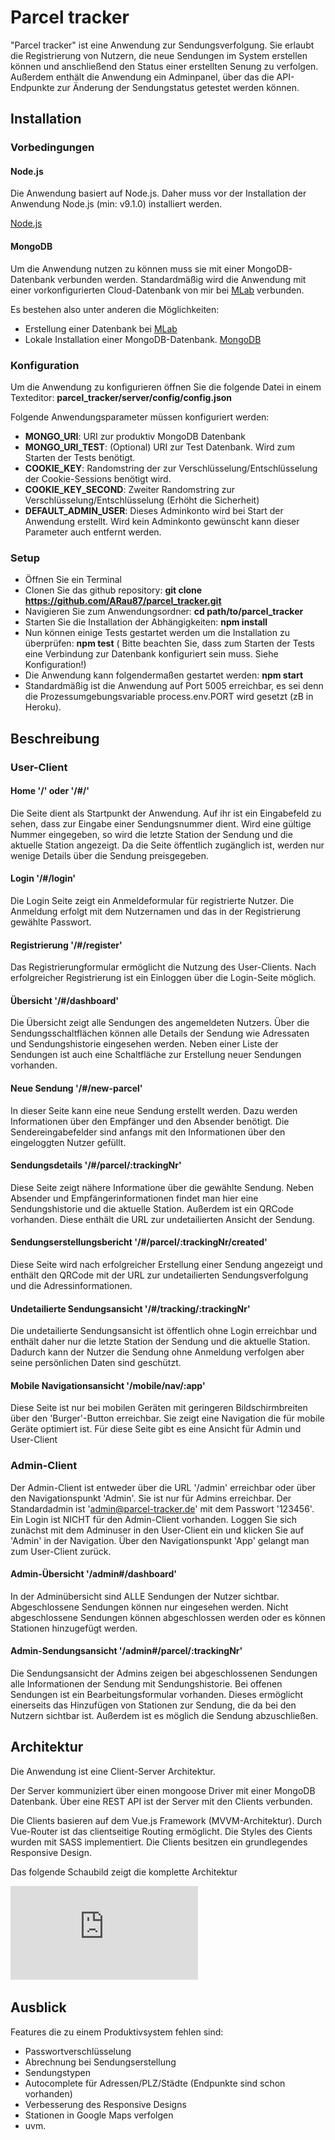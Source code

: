 # Parcel tracker

"Parcel tracker" ist eine Anwendung zur Sendungsverfolgung. Sie erlaubt die Registrierung von Nutzern, die neue Sendungen
im System erstellen können und anschließend den Status einer erstellten Senung zu verfolgen.
Außerdem enthält die Anwendung ein Adminpanel, über das die API-Endpunkte zur Änderung der Sendungstatus getestet werden 
können.


## Installation


### Vorbedingungen

#### Node.js

Die Anwendung basiert auf Node.js. Daher muss vor der Installation der Anwendung Node.js (min: v9.1.0) installiert werden.

[Node.js](https://nodejs.org/en/)

#### MongoDB

Um die Anwendung nutzen zu können muss sie mit einer MongoDB-Datenbank verbunden werden. Standardmäßig wird die Anwendung mit
einer vorkonfigurierten Cloud-Datenbank von mir bei [MLab](https://mlab.com/) verbunden.

Es bestehen also unter anderen die Möglichkeiten:

 - Erstellung einer Datenbank bei [MLab](https://mlab.com/)
 - Lokale Installation einer MongoDB-Datenbank. [MongoDB](https://www.mongodb.com/)
 
 ### Konfiguration
 
 Um die Anwendung zu konfigurieren öffnen Sie die folgende Datei in einem Texteditor: **parcel_tracker/server/config/config.json**
 
 Folgende Anwendungsparameter müssen konfiguriert werden:
 
 - **MONGO_URI**: URI zur produktiv MongoDB Datenbank
 - **MONGO_URI_TEST**: (Optional) URI zur Test Datenbank. Wird zum Starten der Tests benötigt.
 - **COOKIE_KEY**: Randomstring der zur Verschlüsselung/Entschlüsselung der Cookie-Sessions benötigt wird.
 - **COOKIE_KEY_SECOND**: Zweiter Randomstring zur Verschlüsselung/Entschlüsselung (Erhöht die Sicherheit)
 - **DEFAULT_ADMIN_USER**: Dieses Adminkonto wird bei Start der Anwendung erstellt. Wird kein Adminkonto gewünscht kann dieser Parameter auch entfernt werden.

### Setup

 - Öffnen Sie ein Terminal
 - Clonen Sie das github repository: **git clone https://github.com/ARau87/parcel_tracker.git**
 - Navigieren Sie zum Anwendungsordner:  **cd path/to/parcel_tracker**
 - Starten Sie die Installation der Abhängigkeiten: **npm install**
 - Nun können einige Tests gestartet werden um die Installation zu überprüfen: **npm test**
   ( Bitte beachten Sie, dass zum Starten der Tests eine Verbindung zur Datenbank konfiguriert sein muss. Siehe Konfiguration!)
 - Die Anwendung kann folgendermaßen gestartet werden: **npm start**
 - Standardmäßig ist die Anwendung auf Port 5005 erreichbar, es sei denn die Prozessumgebungsvariable process.env.PORT wird gesetzt (zB in Heroku).


## Beschreibung

### User-Client

#### Home '/' oder '/#/'

Die Seite dient als Startpunkt der Anwendung. Auf ihr ist ein Eingabefeld zu sehen, dass zur Eingabe einer Sendungsnummer dient.
Wird eine gültige Nummer eingegeben, so wird die letzte Station der Sendung und die aktuelle Station angezeigt. Da die Seite
öffentlich zugänglich ist, werden nur wenige Details über die Sendung preisgegeben.

#### Login '/#/login'

Die Login Seite zeigt ein Anmeldeformular für registrierte Nutzer. Die Anmeldung erfolgt mit dem Nutzernamen und das in der
Registrierung gewählte Passwort.


#### Registrierung '/#/register'

Das Registrierungformular ermöglicht die Nutzung des User-Clients. Nach erfolgreicher Registrierung ist ein Einloggen über die 
Login-Seite möglich.

#### Übersicht '/#/dashboard'

Die Übersicht zeigt alle Sendungen des angemeldeten Nutzers. Über die Sendungsschaltflächen können alle Details der Sendung
wie Adressaten und Sendungshistorie eingesehen werden. Neben einer Liste der Sendungen ist auch eine Schaltfläche zur Erstellung
neuer Sendungen vorhanden.

#### Neue Sendung '/#/new-parcel'

In dieser Seite kann eine neue Sendung erstellt werden. Dazu werden Informationen über den Empfänger und den Absender benötigt.
Die Sendereingabefelder sind anfangs mit den Informationen über den eingeloggten Nutzer gefüllt.

#### Sendungsdetails '/#/parcel/:trackingNr'

Diese Seite zeigt nähere Informatione über die gewählte Sendung. Neben Absender und Empfängerinformationen findet man hier
eine Sendungshistorie und die aktuelle Station. Außerdem ist ein QRCode vorhanden. Diese enthält die URL zur undetailierten
Ansicht der Sendung.

#### Sendungserstellungsbericht '/#/parcel/:trackingNr/created'

Diese Seite wird nach erfolgreicher Erstellung einer Sendung angezeigt und enthält den QRCode mit der URL zur undetailierten 
Sendungsverfolgung und die Adressinformationen.

#### Undetailierte Sendungsansicht '/#/tracking/:trackingNr'

Die undetailierte Sendungsansicht ist öffentlich ohne Login erreichbar und enthält daher nur die letzte Station der Sendung
und die aktuelle Station. Dadurch kann der Nutzer die Sendung ohne Anmeldung verfolgen aber seine persönlichen Daten sind 
geschützt.

#### Mobile Navigationsansicht '/mobile/nav/:app'

Diese Seite ist nur bei mobilen Geräten mit geringeren Bildschirmbreiten über den 'Burger'-Button erreichbar. Sie zeigt eine
Navigation die für mobile Geräte optimiert ist. Für diese Seite gibt es eine Ansicht für Admin und User-Client


### Admin-Client

Der Admin-Client ist entweder über die URL '/admin' erreichbar oder über den Navigationspunkt 'Admin'. Sie ist nur für 
Admins erreichbar. Der Standardadmin ist 'admin@parcel-tracker.de' mit dem Passwort '123456'. Ein Login ist NICHT für den
Admin-Client vorhanden. Loggen Sie sich zunächst mit dem Adminuser in den User-Client ein und klicken Sie auf 'Admin' in der
Navigation.
Über den Navigationspunkt 'App' gelangt man zum User-Client zurück.

#### Admin-Übersicht '/admin#/dashboard'

In der Adminübersicht sind ALLE Sendungen der Nutzer sichtbar. Abgeschlossene Sendungen können nur eingesehen werden. Nicht abgeschlossene
Sendungen können abgeschlossen werden oder es können Stationen hinzugefügt werden.

#### Admin-Sendungsansicht '/admin#/parcel/:trackingNr'

Die Sendungsansicht der Admins zeigen bei abgeschlossenen Sendungen alle Informationen der Sendung mit Sendungshistorie. 
Bei offenen Sendungen ist ein Bearbeitungsformular vorhanden. Dieses ermöglicht einerseits das Hinzufügen von Stationen zur
Sendung, die da bei den Nutzern sichtbar ist. Außerdem ist es möglich die Sendung abzuschließen.


## Architektur

Die Anwendung ist eine Client-Server Architektur. 

Der Server kommuniziert über einen mongoose Driver mit einer MongoDB Datenbank. Über eine REST API ist der Server mit den
Clients verbunden.

Die Clients basieren auf dem Vue.js Framework (MVVM-Architektur). Durch Vue-Router ist das clientseitige Routing ermöglicht.
Die Styles des Cients wurden mit SASS implementiert. Die Clients besitzen ein grundlegendes Responsive Design.

Das folgende Schaubild zeigt die komplette Architektur

![Parcel-Tracker Architektur - Bild konnte nicht geladen werden](https://github.com/ARau87/parcel_tracker/blob/master/Architecture.pdf "Parcel-Tracker Architektur")


## Ausblick

Features die zu einem Produktivsystem fehlen sind:

 - Passwortverschlüsselung 
 - Abrechnung bei Sendungserstellung
 - Sendungstypen
 - Autocomplete für Adressen/PLZ/Städte (Endpunkte sind schon vorhanden)
 - Verbesserung des Responsive Designs
 - Stationen in Google Maps verfolgen
 - uvm.
